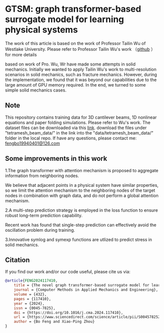 # GTSM: graph transformer-based surrogate model for learning physical systems

The work of this article is based on the work of Professor Tailin Wu of Westlake University. Please refer to Professor Tailin Wu's work （[github](https://github.com/snap-stanford/lamp/tree/master) ）for more details

based on work of Pro. Wu, Wr have made some attempts in solid mechanics. Initially we wanted to apply Tailin Wu's work to multi-resolution scenarios in solid mechanics, such as fracture mechanics. However, during the implementation, we found that it was beyond our capabilities due to the large amount of GPU memory required. In the end, we turned to some simple solid mechanics cases.

## Note
This repository contains training data for 3D cantilever beams, 1D nonlinear equations and paper folding simulations. Please refer to Wu's work.
The dataset files can be downloaded via this [link](https://drive.google.com/drive/my-drive).
 download the files under "tetramesh_beam_data/" in the link into the "data/tetramesh_beam_data/" folder in the local repo.
 If have any questions, please contact me: fengbo19940401@126.com

## Some improvements in this work

1.The graph transformer with attention mechanism is proposed to aggregate information from neighboring nodes.

We believe that adjacent points in a physical system have similar properties, so we limit the attention mechanism to the neighboring nodes of the target nodes in combination with graph data, and do not perform a global attention mechanism.

2.A multi-step prediction strategy is employed in the loss function to ensure robust long-term prediction capability.

Recent work has found that single-step prediction can effectively avoid the oscillation problem during training.

3.Innovative symlog and symexp functions are utlized to predict stress in solid mechanics.

## Citation
If you find our work and/or our code useful, please cite us via:

```bibtex
@article{FENG2024117410,
    title = {The novel graph transformer-based surrogate model for learning physical systems},
    journal = {Computer Methods in Applied Mechanics and Engineering},
    volume = {432},
    pages = {117410},
    year = {2024},
    issn = {0045-7825},
    doi = {https://doi.org/10.1016/j.cma.2024.117410},
    url = {https://www.sciencedirect.com/science/article/pii/S0045782524006650},
    author = {Bo Feng and Xiao-Ping Zhou}
}
```
